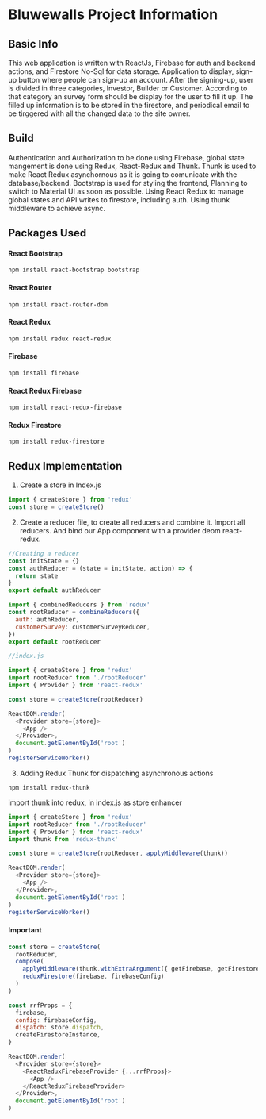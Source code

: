 # Bluwewalls Project Information

## Basic Info

This web application is written with ReactJs, Firebase for auth and backend actions, and Firestore No-Sql for data storage. Application to display, sign-up button where people can sign-up an account. After the signing-up, user is divided in three categories, Investor, Builder or Customer. According to that category an survey form should be display for the user to fill it up. The filled up information is to be stored in the firestore, and periodical email to be tirggered with all the changed data to the site owner.

## Build

Authentication and Authorization to be done using Firebase, global state mangement is done using Redux, React-Redux and Thunk. Thunk is used to make React Redux asynchornous as it is going to comunicate with the database/backend. Bootstrap is used for styling the frontend, Planning to switch to Material UI as soon as possible. Using React Redux to manage global states and API writes to firestore, including auth. Using thunk middleware to achieve async.

## Packages Used

#### React Bootstrap

```shell
npm install react-bootstrap bootstrap
```

#### React Router

```shell
npm install react-router-dom
```

#### React Redux

```shell
npm install redux react-redux
```

#### Firebase

```shell
npm install firebase
```

#### React Redux Firebase

```shell
npm install react-redux-firebase
```

#### Redux Firestore

```shell
npm install redux-firestore
```

## Redux Implementation

1. Create a store in Index.js

```js
import { createStore } from 'redux'
const store = createStore()
```

2. Create a reducer file, to create all reducers and combine it. Import all reducers. And bind our App component with a provider deom react-redux.

```js
//Creating a reducer
const initState = {}
const authReducer = (state = initState, action) => {
  return state
}
export default authReducer
```

```js
import { combinedReducers } from 'redux'
const rootReducer = combineReducers({
  auth: authReducer,
  customerSurvey: customerSurveyReducer,
})
export default rootReducer
```

```js
//index.js

import { createStore } from 'redux'
import rootReducer from './rootReducer'
import { Provider } from 'react-redux'

const store = createStore(rootReducer)

ReactDOM.render(
  <Provider store={store}>
    <App />
  </Provider>,
  document.getElementById('root')
)
registerServiceWorker()
```

3. Adding Redux Thunk for dispatching asynchronous actions

```Shell
npm install redux-thunk
```

import thunk into redux, in index.js as store enhancer

```js
import { createStore } from 'redux'
import rootReducer from './rootReducer'
import { Provider } from 'react-redux'
import thunk from 'redux-thunk'

const store = createStore(rootReducer, applyMiddleware(thunk))

ReactDOM.render(
  <Provider store={store}>
    <App />
  </Provider>,
  document.getElementById('root')
)
registerServiceWorker()
```

#### Important

```js
const store = createStore(
  rootReducer,
  compose(
    applyMiddleware(thunk.withExtraArgument({ getFirebase, getFirestore })),
    reduxFirestore(firebase, firebaseConfig)
  )
)

const rrfProps = {
  firebase,
  config: firebaseConfig,
  dispatch: store.dispatch,
  createFirestoreInstance,
}

ReactDOM.render(
  <Provider store={store}>
    <ReactReduxFirebaseProvider {...rrfProps}>
      <App />
    </ReactReduxFirebaseProvider>
  </Provider>,
  document.getElementById('root')
)
```

